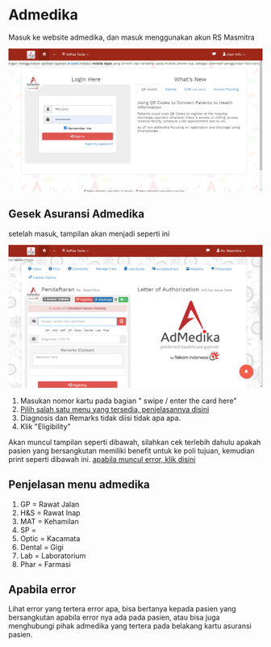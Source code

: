 # Admedika

Masuk ke website admedika, dan masuk menggunakan akun RS Masmitra

![login-admedika](../images/asuransi/login-admedika.png)

## Gesek Asuransi Admedika

setelah masuk, tampilan akan menjadi seperti ini

![admedika](../images/asuransi/admedika.png)

1. Masukan nomor kartu pada bagian " swipe / enter the card here"
2. [Pilih salah satu menu yang tersedia, penjelasannya disini](./admedika.html#penjelasan-menu-admedika)
3. Diagnosis dan Remarks tidak diisi tidak apa apa.
4. Klik "Eligibility"

Akan muncul tampilan seperti dibawah, silahkan cek terlebih dahulu apakah pasien yang bersangkutan memiliki benefit untuk ke poli tujuan, kemudian print seperti dibawah ini. [apabila muncul error, klik disini](./admedika.html#apabila-error)

## Penjelasan menu admedika

1. GP = Rawat Jalan
2. H&S = Rawat Inap
3. MAT = Kehamilan
4. SP = 
5. Optic = Kacamata
6. Dental = Gigi
7. Lab = Laboratorium
8. Phar = Farmasi

## Apabila error 

Lihat error yang tertera error apa, bisa bertanya kepada pasien yang bersangkutan apabila error nya ada pada pasien, atau bisa juga menghubungi pihak admedika yang tertera pada belakang kartu asuransi pasien.